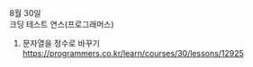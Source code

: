 8월 30일  
크딩 테스트 연스(프로그래머스)  
1. 문자열을 정수로 바꾸기  
https://programmers.co.kr/learn/courses/30/lessons/12925
